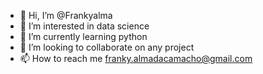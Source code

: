 - 👋 Hi, I’m @Frankyalma
- 👀 I’m interested in data science 
- 🌱 I’m currently learning python
- 💞️ I’m looking to collaborate on any project
- 📫 How to reach me franky.almadacamacho@gmail.com

<!---
Frankyalma/Frankyalma is a ✨ special ✨ repository because its `README.md` (this file) appears on your GitHub profile.
You can click the Preview link to take a look at your changes.
--->
